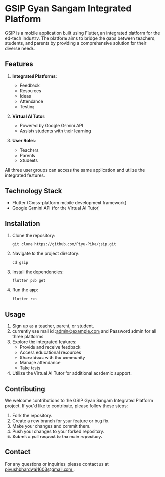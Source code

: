 # GSIP Gyan Sangam Integrated Platform

GSIP is a mobile application built using Flutter, an integrated platform for the ed-tech industry. The platform aims to bridge the gaps between teachers, students, and parents by providing a comprehensive solution for their diverse needs.

## Features

1. **Integrated Platforms**:
   - Feedback
   - Resources
   - Ideas
   - Attendance
   - Testing

2. **Virtual AI Tutor**:
   - Powered by Google Gemini API
   - Assists students with their learning

3. **User Roles**:
   - Teachers
   - Parents
   - Students

All three user groups can access the same application and utilize the integrated features.

## Technology Stack

- Flutter (Cross-platform mobile development framework)
- Google Gemini API (for the Virtual AI Tutor)

## Installation

1. Clone the repository:
   ```
   git clone https://github.com/Piyu-Pika/gsip.git
   ```
2. Navigate to the project directory:
   ```
   cd gsip
   ```
3. Install the dependencies:
   ```
   flutter pub get
   ```
4. Run the app:
   ```
   flutter run
   ```

## Usage

1. Sign up as a teacher, parent, or student.
2. currently use mail id :admin@example.com and Password admin for all three platforms
4. Explore the integrated features:
   - Provide and receive feedback
   - Access educational resources
   - Share ideas with the community
   - Manage attendance
   - Take tests
5. Utilize the Virtual AI Tutor for additional academic support.

## Contributing

We welcome contributions to the GSIP Gyan Sangam Integrated Platform project. If you'd like to contribute, please follow these steps:

1. Fork the repository.
2. Create a new branch for your feature or bug fix.
3. Make your changes and commit them.
4. Push your changes to your forked repository.
5. Submit a pull request to the main repository.


## Contact

For any questions or inquiries, please contact us at [piyushbhardwaj1603@gmail.com ](mailto:piyushbhardwaj1603@gmail.com).
